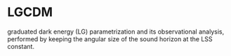 # LGCDM

graduated dark energy (LG) parametrization and its observational analysis, performed by keeping the angular size of the sound horizon at the LSS constant.
